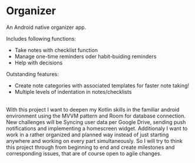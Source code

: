# Organizer

An Android native organizer app.

Includes following functions:
* Take notes with checklist function
* Manage one-time reminders oder habit-buiding reminders
* Help with decisions

Outstanding features:
* Create note categories with associated templates for faster note taking!
* Multiple levels of indentation in notes/checklists  
  
<br>
With this project I want to deepen my Kotlin skills in the familiar android environment using the MVVM pattern and Room for database connection.
New challenges will be Syncing user data per Google Drive, sending push notifications and implementing a homescreen widget.
Additionaly I want to work in a rather organized and planned way instead of just starting anywhere and working on every part simultaneously.
So I will try to think this project through from beginning to end and create milestones and corresponding issues, that are of course open to agile changes.
